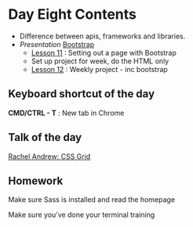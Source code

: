 # Day Eight Contents

- Difference between apis, frameworks and libraries.
- _Presentation_ [Bootstrap](https://docs.google.com/presentation/d/114_vSdA1_947dAU-3TRRvWbiOHcPdBgi4HgxrCmfgbU/edit#slide=id.p)
  - [Lesson 11](lesson11) : Setting out a page with Bootstrap
  - Set up project for week, do the HTML only
  - [Lesson 12](lesson12) : Weekly project - inc bootstrap

## Keyboard shortcut of the day

**CMD/CTRL - T** : New tab in Chrome

## Talk of the day

[Rachel Andrew: CSS Grid](https://www.youtube.com/watch?v=tjHOLtouElA)

## Homework

Make sure Sass is installed and read the homepage

Make sure you've done your terminal training

